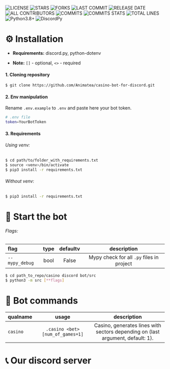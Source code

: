 <div align="center">
  <a><img src="https://media.giphy.com/media/oqZVCd0xI7mBXYJMES/giphy.gif" alt=""/></a>
</div>

![LICENSE](https://img.shields.io/github/license/Animatea/casino-bot-for-discord)
![STARS](https://img.shields.io/github/stars/Animatea/casino-bot-for-discord)
![FORKS](https://img.shields.io/github/forks/Animatea/casino-bot-for-discord)
![LAST COMMIT](https://img.shields.io/github/last-commit/Animatea/casino-bot-for-discord)
![RELEASE DATE](https://img.shields.io/github/release-date/Animatea/casino-bot-for-discord)
![ALL CONTRIBUTORS](https://img.shields.io/github/contributors/Animatea/casino-bot-for-discord)
![COMMITS](https://img.shields.io/github/issues/Animatea/casino-bot-for-discord)
![COMMITS STATS](https://img.shields.io/github/commit-activity/m/Animatea/casino-bot-for-discord)
![TOTAL LINES](https://img.shields.io/tokei/lines/github/Animatea/casino-bot-for-discord)
![Python3.8+](https://img.shields.io/badge/python-3.8+-blue.svg)
![DiscordPy](https://img.shields.io/badge/discord.py-1.7+-blue.svg)

# ⚙️ **Installation**
* **Requirements:** discord.py, python-dotenv

* **Note:** `[]` - optional, `<>` - required

#### 1. Cloning repository
```bash
$ git clone https://github.com/Animatea/casino-bot-for-discord.git
```
#### 2. Env manipulation
Rename `.env.example` to `.env` and paste here your bot token.
```bash
# .env file
token=YourBotToken
```
#### 3. Requirements
###### Using venv:
```bash
$ cd path/to/folder_with_requirements.txt
$ source <venv>/bin/activate
$ pip3 install -r requirements.txt
```
###### Without venv:
```bash
$ pip3 install -r requirements.txt
```
# 🚀 **Start the bot**
###### Flags:
| flag         | type  |  defaultv  |                description              |
|:-------------|:-----:|:----------:|:---------------------------------------:|
|`--mypy_debug`| bool  | False      | Mypy check for all `.py` files in project |

```bash
$ cd path_to_repo/casino discord bot/src
$ python3 -m src [**flags]
```
# 🧰 **Bot commands**
| qualname      |                usage                |                description                                        |
|:-------------|:-----------------------------------:|:-----------------------------------------------------------------:|
| `casino`     | `.casino <bet> [num_of_games=1]`      |Casino, generates lines with sectors depending on <number of games> (last argument, default: 1). |

# 📞 **Our discord server**

<a href="https://discord.com/invite/KKUFRZCt4f"><img src="https://discordapp.com/api/guilds/744099317836677161/widget.png?style=banner3" alt="" /></a>
